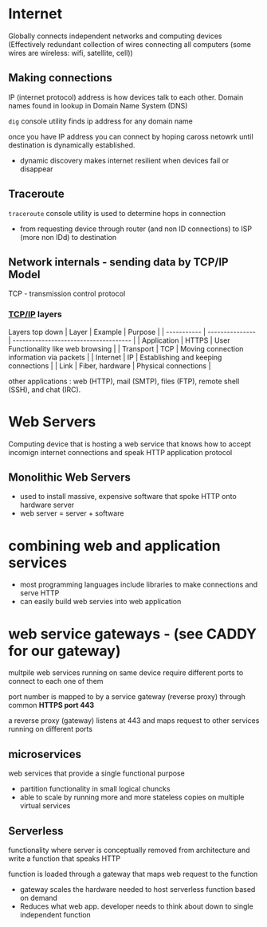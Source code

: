 # Internet
Globally connects independent networks and computing devices
(Effectively redundant collection of wires connecting all computers (some wires are wireless: wifi, satellite, cell))

## Making connections
IP (internet protocol) address is how devices talk to each other.
Domain names found in lookup in Domain Name System (DNS)

`dig` console utility finds ip address for any domain name

once you have IP address you can connect by hoping caross netowrk until destination is dynamically established. 
* dynamic discovery makes internet resilient when devices fail or disappear 

## Traceroute
`traceroute` console utility is used to determine hops in connection
* from requesting device through router (and non ID connections) to ISP (more non IDd) to destination

## Network internals - sending data by TCP/IP Model
  TCP - transmission control protocol
  
### [TCP/IP](https://en.wikipedia.org/wiki/Internet_protocol_suite) layers
Layers top down
| Layer       | Example         | Purpose                               |
| ----------- | --------------- | ------------------------------------- |
| Application | HTTPS           | User Functionality like web browsing       |
| Transport   | TCP             | Moving connection information via packets |
| Internet    | IP              | Establishing and keeping connections              |
| Link        | Fiber, hardware | Physical connections                  |

other applications : web (HTTP), mail (SMTP), files (FTP), remote shell (SSH), and chat (IRC).


# Web Servers
Computing device that is hosting a web service that knows how to accept incomign internet connections and speak HTTP application protocol

## Monolithic Web Servers
* used to install massive, expensive software that spoke HTTP onto hardware server
* web server = server + software

# combining web and application services
* most programming languages include libraries to make connections and serve HTTP
* can easily build web servies into web application

# web service gateways - (see CADDY for our gateway)
multpile web services running on same device require different ports to connect to each one of them

port number is mapped to by a service gateway (reverse proxy) through common **HTTPS port 443**

a reverse proxy (gateway) listens at 443 and maps request to other services running on different ports

## microservices 
web services that provide a single functional purpose 
* partition functionality in small logical chuncks
* able to scale by running more and more stateless copies on multiple virtual services

## Serverless
functionality where server is conceptually removed from architecture and write a function that speaks HTTP

function is loaded through a gateway that maps web request to the function
* gateway scales the hardware needed to host serverless function based on demand
* Reduces what web app. developer needs to think about down to single independent function


